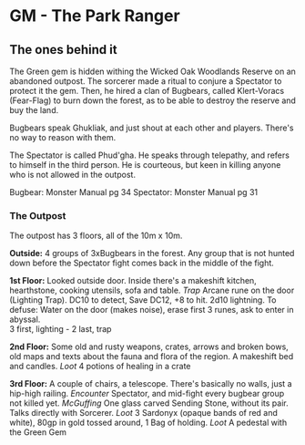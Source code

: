 GM - The Park Ranger
========================

## The ones behind it
The Green gem is hidden withing the Wicked Oak Woodlands Reserve on an abandoned outpost.
The sorcerer made a ritual to conjure a Spectator to protect it the gem.
Then, he hired a clan of Bugbears, called Klert-Voracs (Fear-Flag) to burn down the forest, as to be able to destroy the reserve and buy the land.

Bugbears speak Ghukliak, and just shout at each other and players. There's no way to reason with them.

The Spectator is called Phud'gha. He speaks through telepathy, and refers to himself in the third person.
He is courteous, but keen in killing anyone who is not allowed in the outpost.

Bugbear: Monster Manual pg 34
Spectator: Monster Manual pg 31

### The Outpost
The outpost has 3 floors, all of the 10m x 10m.

**Outside:** 4 groups of 3xBugbears in the forest.
Any group that is not hunted down before the Spectator fight comes back in the middle of the fight.

**1st Floor:**
Looked outside door. Inside there's a makeshift kitchen, hearthstone, cooking utensils, sofa and table.
*Trap* Arcane rune on the door (Lighting Trap). DC10 to detect, Save DC12, +8 to hit. 2d10 lightning.
	To defuse: Water on the door (makes noise), erase first 3 runes, ask to enter in abyssal.	
	3 first, lighting - 2 last, trap

**2nd Floor:**
Some old and rusty weapons, crates, arrows and broken bows, old maps and texts about the fauna and flora of the region. A makeshift bed and candles.
*Loot* 4 potions of healing in a crate

**3rd Floor:**
A couple of chairs, a telescope. There's basically no walls, just a hip-high railing.
*Encounter* 	Spectator, and mid-fight every bugbear group not killed yet.
*McGuffing* 	One glass carved Sending Stone, without its pair. Talks directly with Sorcerer.
*Loot*				3 Sardonyx (opaque bands of red and white), 80gp in gold tossed around, 1 Bag of holding. 
*Loot*        A pedestal with the Green Gem

